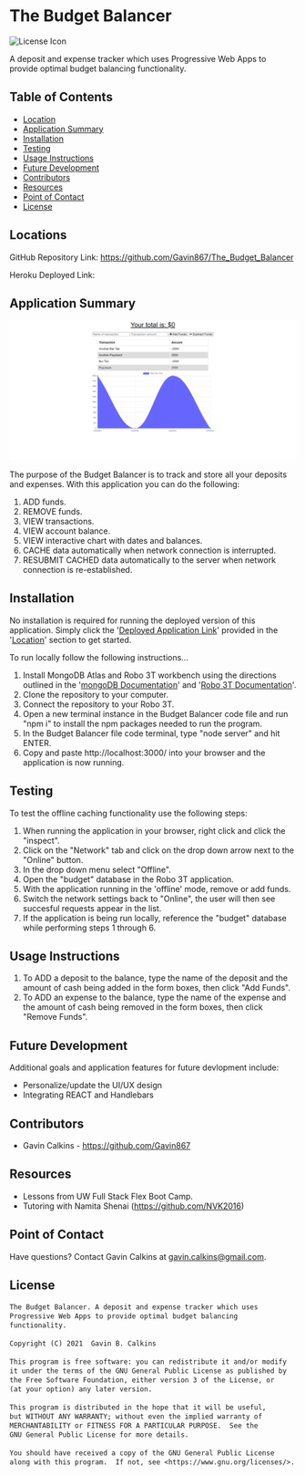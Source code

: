 # The Budget Balancer

![License Icon](https://img.shields.io/badge/license-GPL3.0-informational.svg)

A deposit and expense tracker which uses Progressive Web Apps to provide optimal budget balancing functionality.

## Table of Contents

- [Location](#locations)
- [Application Summary](#application-summary)
- [Installation](#installation)
- [Testing](#testing)
- [Usage Instructions](#usage-instructions)
- [Future Development](#future-development)
- [Contributors](#contributors)
- [Resources](#resources)
- [Point of Contact](#point-of-contact)
- [License](#license)

## Locations

GitHub Repository Link: https://github.com/Gavin867/The_Budget_Balancer

Heroku Deployed Link: 

## Application Summary

![Landing Page Stillshot](https://github.com/Gavin867/The_Budget_Balancer/blob/main/public/assets/images/readme-images/main-page.png)

The purpose of the Budget Balancer is to track and store all your deposits and expenses. With this application you can do the following:

1. ADD funds.
2. REMOVE funds.
3. VIEW transactions.
4. VIEW account balance.
5. VIEW interactive chart with dates and balances.
6. CACHE data automatically when network connection is interrupted. 
7. RESUBMIT CACHED data automatically to the server when network connection is re-established.

## Installation

No installation is required for running the deployed version of this application. Simply click the '[Deployed Application Link]()' provided in the '[Location](#location)' section to get started.

To run locally follow the following instructions...
1. Install MongoDB Atlas and Robo 3T workbench using the directions outlined in the '[mongoDB Documentation](https://docs.mongodb.com/manual/installation/)' and '[Robo 3T Documentation](https://robomongo.org/)'.
2. Clone the repository to your computer.
3. Connect the repository to your Robo 3T.
4. Open a new terminal instance in the Budget Balancer code file and run "npm i" to install the npm packages needed to run the program.
5. In the Budget Balancer file code terminal, type "node server" and hit ENTER.
6. Copy and paste http://localhost:3000/ into your browser and the application is now running.

## Testing

To test the offline caching functionality use the following steps: 
1. When running the application in your browser, right click and click the "inspect".
2. Click on the "Network" tab and click on the drop down arrow next to the "Online" button.
3. In the drop down menu select "Offline".
4. Open the "budget" database in the Robo 3T application.
5. With the application running in the 'offline' mode, remove or add funds.
6. Switch the network settings back to "Online",  the user will then see succesful requests appear in the list.
7. If the application is being run locally, reference the "budget" database while performing steps 1 through 6.

## Usage Instructions

1. To ADD a deposit to the balance, type the name of the deposit and the amount of cash being added in the form boxes, then click "Add Funds".
2. To ADD an expense to the balance, type the name of the expense and the amount of cash being removed in the form boxes, then click "Remove Funds".

## Future Development

Additional goals and application features for future devlopment include:

- Personalize/update the UI/UX design
- Integrating REACT and Handlebars

## Contributors

- Gavin Calkins - https://github.com/Gavin867

## Resources

- Lessons from UW Full Stack Flex Boot Camp.
- Tutoring with Namita Shenai (https://github.com/NVK2016)


## Point of Contact

Have questions? Contact Gavin Calkins at [gavin.calkins@gmail.com](mailto:gavin.calkins@gmail.com?subject=Hi%20Gavin!%20I%20have%20a%20question%20about%20The%20Budget%20Balancer!).
 
## License

    The Budget Balancer. A deposit and expense tracker which uses Progressive Web Apps to provide optimal budget balancing functionality.

    Copyright (C) 2021  Gavin B. Calkins 

    This program is free software: you can redistribute it and/or modify
    it under the terms of the GNU General Public License as published by
    the Free Software Foundation, either version 3 of the License, or
    (at your option) any later version.

    This program is distributed in the hope that it will be useful,
    but WITHOUT ANY WARRANTY; without even the implied warranty of
    MERCHANTABILITY or FITNESS FOR A PARTICULAR PURPOSE.  See the
    GNU General Public License for more details.

    You should have received a copy of the GNU General Public License
    along with this program.  If not, see <https://www.gnu.org/licenses/>.